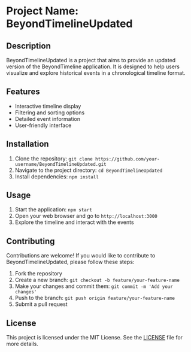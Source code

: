 # Project Name: BeyondTimelineUpdated

## Description
BeyondTimelineUpdated is a project that aims to provide an updated version of the BeyondTimeline application. It is designed to help users visualize and explore historical events in a chronological timeline format.

## Features
- Interactive timeline display
- Filtering and sorting options
- Detailed event information
- User-friendly interface

## Installation
1. Clone the repository: `git clone https://github.com/your-username/BeyondTimelineUpdated.git`
2. Navigate to the project directory: `cd BeyondTimelineUpdated`
3. Install dependencies: `npm install`

## Usage
1. Start the application: `npm start`
2. Open your web browser and go to `http://localhost:3000`
3. Explore the timeline and interact with the events

## Contributing
Contributions are welcome! If you would like to contribute to BeyondTimelineUpdated, please follow these steps:
1. Fork the repository
2. Create a new branch: `git checkout -b feature/your-feature-name`
3. Make your changes and commit them: `git commit -m 'Add your changes'`
4. Push to the branch: `git push origin feature/your-feature-name`
5. Submit a pull request

## License
This project is licensed under the MIT License. See the [LICENSE](LICENSE) file for more details.

